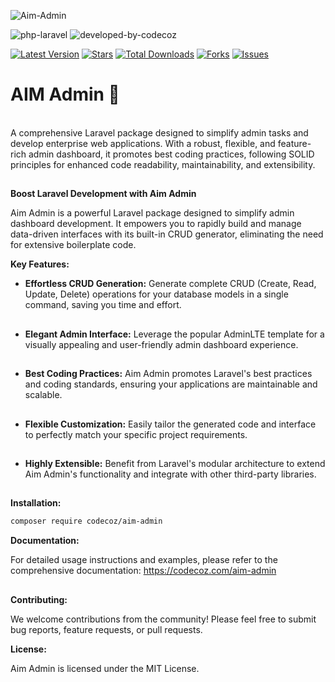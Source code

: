![Aim-Admin](https://github.com/user-attachments/assets/07112a33-3179-4b49-a625-8fe5b47ad900)

![php-laravel](https://github.com/user-attachments/assets/a146f866-bbfc-4b65-939b-d36fe572227c)
![developed-by-codecoz](https://github.com/user-attachments/assets/041fa195-e167-4b5f-97a7-0d7abf54e26f)

[![Latest Version](https://img.shields.io/packagist/v/codecoz/aim-admin?color=blue&label=release&style=for-the-badge)](https://packagist.org/packages/codecoz/aim-admin)
[![Stars](https://img.shields.io/github/stars/codecoz/aim-admin?color=rgb%2806%20189%20248%29&label=stars&style=for-the-badge)](https://packagist.org/packages/codecoz/aim-admin)
[![Total Downloads](https://img.shields.io/packagist/dt/codecoz/aim-admin.svg?color=rgb%28249%20115%2022%29&style=for-the-badge)](https://packagist.org/packages/codecoz/aim-admin)
[![Forks](https://img.shields.io/github/forks/codecoz/aim-admin?color=rgb%28134%20115%2022%29&style=for-the-badge)](https://packagist.org/packages/codecoz/aim-admin)
[![Issues](https://img.shields.io/github/issues/codecoz/aim-admin?color=rgb%28134%20239%20128%29&style=for-the-badge)](https://packagist.org/packages/codecoz/aim-admin)


# AIM Admin 🎉
<br>
A comprehensive Laravel package designed to simplify admin tasks and develop enterprise web applications. With a robust, flexible, and feature-rich admin dashboard, it promotes best coding practices, following SOLID principles for enhanced code readability, maintainability, and extensibility.

<br>

##
**Boost Laravel Development with Aim Admin**

Aim Admin is a powerful Laravel package designed to simplify admin dashboard development. It empowers you to rapidly build and manage data-driven interfaces with its built-in CRUD generator, eliminating the need for extensive boilerplate code.

**Key Features:**

* **Effortless CRUD Generation:** Generate complete CRUD (Create, Read, Update, Delete) operations for your database models in a single command, saving you time and effort.
##
* **Elegant Admin Interface:** Leverage the popular AdminLTE template for a visually appealing and user-friendly admin dashboard experience.
##
* **Best Coding Practices:** Aim Admin promotes Laravel's best practices and coding standards, ensuring your applications are maintainable and scalable.
##
* **Flexible Customization:** Easily tailor the generated code and interface to perfectly match your specific project requirements.
##
* **Highly Extensible:**  Benefit from Laravel's modular architecture to extend Aim Admin's functionality and integrate with other third-party libraries.

##
**Installation:**

```bash
composer require codecoz/aim-admin
```

**Documentation:**

For detailed usage instructions and examples, please refer to the comprehensive documentation: https://codecoz.com/aim-admin

##

**Contributing:**

We welcome contributions from the community! Please feel free to submit bug reports, feature requests, or pull requests.

**License:**

Aim Admin is licensed under the MIT License.
